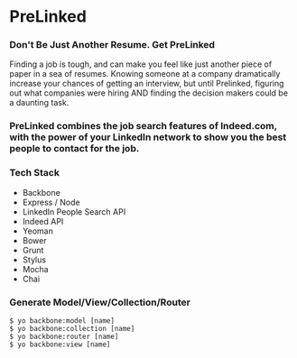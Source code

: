 PreLinked
=========

### Don't Be Just Another Resume. Get PreLinked

Finding a job is tough, and can make you feel like just another piece of paper in a sea of resumes. 
Knowing someone at a company dramatically increase your chances of getting an interview, but until Prelinked, figuring
out what companies were hiring AND finding the decision makers could be a daunting task. 

### PreLinked combines the job search features of Indeed.com, with the power of your LinkedIn network to show you the best people to contact for the job.

### Tech Stack
- Backbone
- Express / Node
- LinkedIn People Search API
- Indeed API
- Yeoman
- Bower
- Grunt
- Stylus
- Mocha
- Chai




### Generate Model/View/Collection/Router
```
$ yo backbone:model [name]
$ yo backbone:collection [name]
$ yo backbone:router [name]
$ yo backbone:view [name]
```
